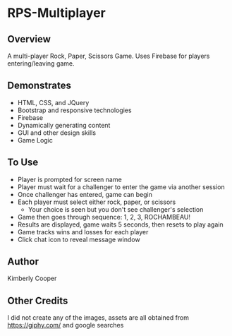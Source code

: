 # RPS-Multiplayer

## Overview
A multi-player Rock, Paper, Scissors Game.  Uses Firebase for players entering/leaving game. 

## Demonstrates
* HTML, CSS, and JQuery
* Bootstrap and responsive technologies
* Firebase
* Dynamically generating content
* GUI and other design skills
* Game Logic

## To Use
* Player is prompted for screen name
* Player must wait for a challenger to enter the game via another session
* Once challenger has entered, game can begin
* Each player must select either rock, paper, or scissors
  * Your choice is seen but you don't see challenger's selection
* Game then goes through sequence: 1, 2, 3, ROCHAMBEAU!
* Results are displayed, game waits 5 seconds, then resets to play again
* Game tracks wins and losses for each player
* Click chat icon to reveal message window


## Author
Kimberly Cooper

## Other Credits
I did not create any of the images, assets are all obtained from https://giphy.com/ and google searches

